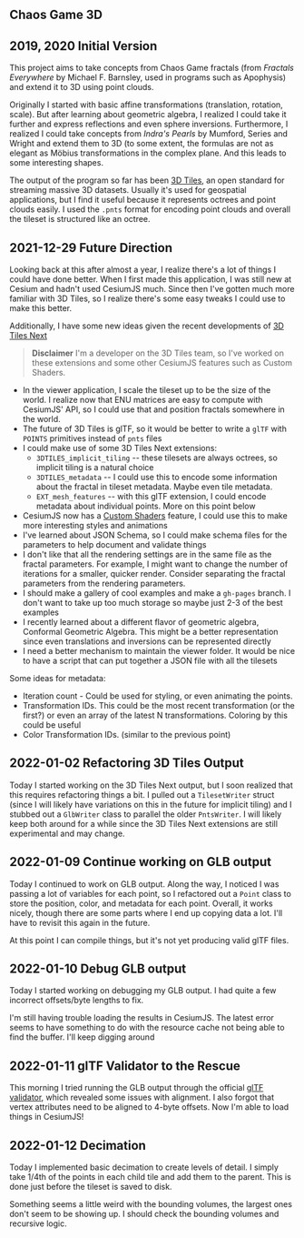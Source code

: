 ## Chaos Game 3D 

## 2019, 2020 Initial Version

This project aims to take concepts from Chaos Game fractals (from 
_Fractals Everywhere_ by Michael F. Barnsley, used in programs such as
Apophysis) and extend it to 3D using point clouds.

Originally I started with basic affine transformations (translation, rotation, 
scale). But after learning about geometric algebra, I realized I could take
it further and express reflections and even sphere inversions. Furthermore,
I realized I could take concepts from _Indra's Pearls_ by Mumford, Series and 
Wright and extend them to 3D (to some extent, the formulas are not as elegant as
Möbius transformations in the complex plane. And this leads to some interesting
shapes.

The output of the program so far has been
[3D Tiles](https://github.com/CesiumGS/3d-tiles/tree/main/specification),
an open standard for streaming massive 3D datasets. Usually it's used for
geospatial applications, but I find it useful because it represents octrees
and point clouds easily. I used the `.pnts` format for encoding point clouds
and overall the tileset is structured like an octree.

## 2021-12-29 Future Direction

Looking back at this after almost a year, I realize there's a lot of things
I could have done better. When I first made this application, I was still 
new at Cesium and hadn't used CesiumJS much. Since then I've gotten much more
familiar with 3D Tiles, so I realize there's some easy tweaks I could use to
make this better.

Additionally, I have some new ideas given the recent developments
of [3D Tiles Next](https://github.com/CesiumGS/3d-tiles/tree/main/next)

>**Disclaimer** I'm a developer on the 3D Tiles team, so I've worked on
these extensions and some other CesiumJS features such as Custom Shaders.

* In the viewer application, I scale the tileset up to be the size of the world.
    I realize now that ENU matrices are easy to compute with CesiumJS' API,
    so I could use that and position fractals somewhere in the world.
* The future of 3D Tiles is glTF, so it would be better to write a `glTF` with
    `POINTS` primitives instead of `pnts` files
* I could make use of some 3D Tiles Next extensions:
  * `3DTILES_implicit_tiling` -- these tilesets are always octrees, so implicit
    tiling is a natural choice
  * `3DTILES_metadata` -- I could use this to encode some information about
    the fractal in tileset metadata. Maybe even tile metadata.
  * `EXT_mesh_features` -- with this glTF extension, I could encode metadata
    about individual points. More on this point below
* CesiumJS now has a [Custom Shaders](https://sandcastle.cesium.com/?src=Custom%20Shaders%20Models.html&label=3D%20Tiles%20Next) feature, I could
    use this to make more interesting styles and animations
* I've learned about JSON Schema, so I could make schema files for the
  parameters to help document and validate things
* I don't like that all the rendering settings are in the
    same file as the fractal parameters. For example, I might want to change
    the number of iterations for a smaller, quicker render. Consider separating
    the fractal parameters from the rendering parameters.
* I should make a gallery of cool examples and make a `gh-pages` branch. I
    don't want to take up too much storage so maybe just 2-3 of the best
    examples
* I recently learned about a different flavor of geometric algebra,
    Conformal Geometric Algebra. This might be a better representation since
    even translations and inversions can be represented directly
* I need a better mechanism to maintain the viewer folder. It would be nice
    to have a script that can put together a JSON file with all the tilesets

Some ideas for metadata:

* Iteration count - Could be used for styling, or even animating the points.
* Transformation IDs. This could be the most recent transformation (or the 
    first?) or even an array of the latest N transformations. Coloring by this
    could be useful
* Color Transformation IDs. (similar to the previous point)

## 2022-01-02 Refactoring 3D Tiles Output

Today I started working on the 3D Tiles Next output, but I soon realized that
this requires refactoring things a bit. I pulled out a `TilesetWriter` struct
(since I will likely have variations on this in the future for implicit tiling)
and I stubbed out a `GlbWriter` class to parallel the older `PntsWriter`. I
will likely keep both around for a while since the 3D Tiles Next extensions
are still experimental and may change.

## 2022-01-09 Continue working on GLB output

Today I continued to work on GLB output. Along the way, I noticed I was passing
a lot of variables for each point, so I refactored out a `Point` class to store
the position, color, and metadata for each point. Overall, it works nicely,
though there are some parts where I end up copying data a lot. I'll have to
revisit this again in the future.

At this point I can compile things, but it's not yet producing valid glTF files.

## 2022-01-10 Debug GLB output

Today I started working on debugging my GLB output. I had quite a few incorrect
offsets/byte lengths to fix.

I'm still having trouble loading the results in CesiumJS. The latest error
seems to have something to do with the resource cache not being able to find
the buffer. I'll keep digging around

## 2022-01-11 glTF Validator to the Rescue

This morning I tried running the GLB output through the official
[glTF validator](https://github.khronos.org/glTF-Validator/), which revealed
some issues with alignment. I also forgot that vertex attributes need to be
aligned to 4-byte offsets. Now I'm able to load things in CesiumJS!

## 2022-01-12 Decimation

Today I implemented basic decimation to create levels of detail. I simply
take 1/4th of the points in each child tile and add them to the parent. This
is done just before the tileset is saved to disk.

Something seems a little weird with the bounding volumes, the largest ones
don't seem to be showing up. I should check the bounding volumes and recursive
logic.
